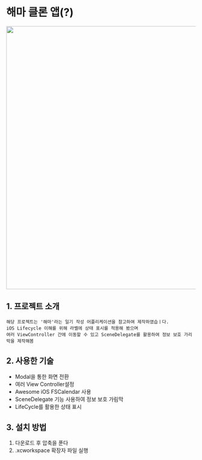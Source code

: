 # 해마 클론 앱(?)

<a href="https://www.youtube.com/channel/UCY_tYmndcIn_PtSEp_dVh8Q">
  <img src="https://user-images.githubusercontent.com/17216693/112113700-7d960280-8bfa-11eb-979a-5d652cff9018.jpg" width="700">
</a>

## 1. 프로젝트 소개
```
해당 프로젝트는 '해마'라는 일기 작성 어플리케이션을 참고하여 제작하였습ㅣ다.
iOS Lifecycle 이해를 위해 라벨에 상태 표시를 적용해 봤으며
여러 ViewController 간에 이동할 수 있고 SceneDelegate를 활용하여 정보 보호 가리막을 제작해봄
```

## 2. 사용한 기술
- Modal을 통한 화면 전환
- 여러 View Controller설정
- Awesome iOS FSCalendar 사용
- SceneDelegate 기능 사용하여 정보 보호 가림막
- LifeCycle를 활용한 상태 표시

## 3. 설치 방법
1. 다운로드 후 압축을 푼다
2. .xcworkspace 확장자 파일 실행
